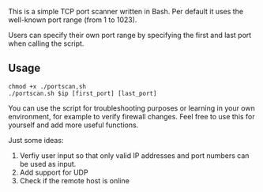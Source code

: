 This is a simple TCP port scanner written in Bash.
Per default it uses the well-known port range (from 1 to 1023).

Users can specify their own port range by specifying the first and last port when calling the script.

## Usage

```
chmod +x ./portscan,sh
./portscan.sh $ip [first_port] [last_port]
```

You can use the script for troubleshooting purposes or learning in your own environment, for example to verify firewall changes.
Feel free to use this for yourself and add more useful functions.

Just some ideas:

1. Verfiy user input so that only valid IP addresses and port numbers can be used as input.
2. Add support for UDP
3. Check if the remote host is online